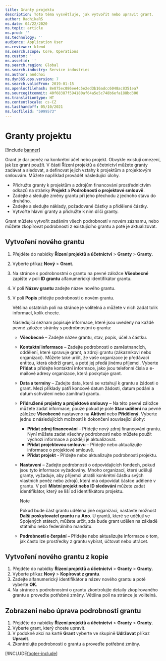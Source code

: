 ```yaml
---
title: Granty projektu
description: Toto téma vysvětluje, jak vytvořit nebo upravit grant.
author: RadhikaRS
ms.date: 04/22/2020
ms.topic: article
ms.prod: ''
ms.technology: ''
audience: Application User
ms.reviewer: kfend
ms.search.scope: Core, Operations
ms.custom: ''
ms.assetid: ''
ms.search.region: Global
ms.search.industry: Service industries
ms.author: andchoi
ms.dyn365.ops.version: 7
ms.search.validFrom: 2019-01-15
ms.openlocfilehash: 8e875ec086ee4c5e2ed3b16adcc6048ac8351ea7
ms.sourcegitcommit: 40f68387f594180af64a5e5c748b6efa188bd300
ms.translationtype: HT
ms.contentlocale: cs-CZ
ms.lasthandoff: 05/10/2021
ms.locfileid: "5999573"
---
```

# <a name="project-grants"></a>Granty projektu

[!include [banner](../includes/banner.md)]

Grant je dar peněz na konkrétní účel nebo projekt. Obvykle existují omezení, jak lze grant použít. V části Řízení projektů a účetnictví můžete granty zadávat a sledovat, a definovat jejich vztahy k projektům a projektovým smlouvám. Můžete například provádět následující úlohy.

- Přidružte granty k projektům a zdrojům financování prostřednictvím odkazů na stránky **Projekt** a **Podrobnosti o projektové smlouvě**.
- Zadejte a sledujte změny grantu při jeho přechodu z jednoho stavu do druhého.
- Zadejte a sledujte náklady, požadované částky a přidělené částky.
- Vytvořte hlavní granty a přidružte k nim dílčí granty.

Grant můžete vytvořit zadáním všech podrobností v novém záznamu, nebo můžete zkopírovat podrobnosti z existujícího grantu a poté je aktualizovat.

## <a name="create-a-new-grant"></a>Vytvoření nového grantu

1. Přejděte do nabídky **Řízení projektů a účetnictví** \> **Granty** \> **Granty**.
2. Vyberte příkaz **Nový** \> **Grant**.
3. Na stránce s podrobnostmi o grantu na pevné záložce **Všeobecné** zapište v poli **ID grantu** alfanumerický identifikátor grantu.
4. V poli **Název grantu** zadejte název nového grantu.
5. V poli **Popis** přidejte podrobnosti o novém grantu.

    Většina ostatních polí na stránce je volitelná a můžete v nich zadat tolik informací, kolik chcete.

    Následující seznam popisuje informace, které jsou uvedeny na každé pevné záložce stránky s podrobnostmi o grantu:

    - **Všeobecné** – Zadejte název grantu, stav, popis, účel a částku.
    - **Kontaktní informace** – Zadejte podrobnosti o zaměstnancích, oddělení, které spravuje grant, a zdroji grantu (zákazníkovi nebo organizaci). Můžete také určit, že vaše organizace je předávací entitou, která obdrží grant, a poté jej předá jinému příjemci. Vyberte **Přidat** a přidejte kontaktní informace, jako jsou telefonní čísla a e-mailové adresy organizace, která poskytuje grant.
    - **Data a termíny** – Zadejte data, která se vztahují k grantu a žádosti o grant. Mezi příklady patří koncové datum žádosti, datum podání a datum schválení nebo zamítnutí grantu.
    - **Přidružené projekty a projektové smlouvy** – Na této pevné záložce můžete zadat informace, pouze pokud je pole **Stav udělení** na pevné záložce **Všeobecné** nastaveno na **Aktivní** nebo **Přidělený**. Vyberte jednu z následujících možností k dokončení související úlohy:

        - **Přidat zdroj financování** – Přidejte nový zdroj financování grantu. Nyní můžete zadat všechny podrobnosti nebo můžete použít výchozí informace a později je aktualizovat.
        - **Přidat projektovou smlouvu** – Přidejte nebo aktualizujte informace o projektové smlouvě.
        - **Přidat projekt** - Přidejte nebo aktualizujte podrobnosti projektu.

    - **Nastavení** – Zadejte podrobnosti o odpovídajících fondech, pokud jsou tyto informace vyžadovány. Mnoho organizací, které udělují granty, vyžaduje, aby příjemci utratili konkrétní částku svých vlastních peněz nebo zdrojů, která má odpovídat částce udělené v grantu. V poli **Místní projekt nebo ID sledování** můžete zadat identifikátor, který se liší od identifikátoru projektu.

        > [!NOTE]
        > Pokud bude část grantu udělena jiné organizaci, nastavte možnost **Další poskytovatel grantu** na **Ano**. U grantů, které se udělují ve Spojených státech, můžete určit, zda bude grant udělen na základě státního nebo federálního mandátu.

    - **Podrobnosti o čerpání** – Přidejte nebo aktualizujte informace o tom, jak často lze prostředky z grantu vybírat, účtovat nebo utrácet.

## <a name="create-a-new-grant-from-a-copy"></a>Vytvoření nového grantu z kopie

1. Přejděte do nabídky **Řízení projektů a účetnictví** \> **Granty** \> **Granty**.
2. Vyberte příkaz **Nový** \> **Kopírovat z grantu**.
3. Zadejte alfanumerický identifikátor a název nového grantu a poté vyberte **OK**.
4. Na stránce s podrobnostmi o grantu zkontrolujte detaily zkopírovaného grantu a proveďte potřebné změny. Většina polí na stránce je volitelná.

## <a name="view-or-modify-grant-details"></a>Zobrazení nebo úprava podrobností grantu

1. Přejděte do nabídky **Řízení projektů a účetnictví** \> **Granty** \> **Granty**.
2. Vyberte grant, který chcete upravit.
3. V podokně akcí na kartě **Grant** vyberte ve skupině **Udržovat** příkaz **Upravit**.
4. Zkontrolujte podrobnosti o grantu a proveďte potřebné změny.


[!INCLUDE[footer-include](../includes/footer-banner.md)]